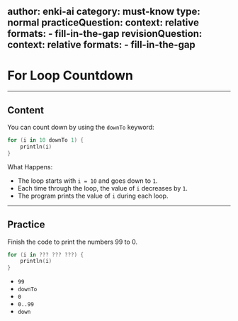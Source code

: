 author: enki-ai
category: must-know
type: normal
practiceQuestion:
  context: relative
  formats:
    - fill-in-the-gap
revisionQuestion:
  context: relative
  formats:
    - fill-in-the-gap
---

# For Loop Countdown

---
## Content

You can count down by using the `downTo` keyword:

```kotlin
for (i in 10 downTo 1) {
    println(i)
}
```

What Happens:
- The loop starts with `i = 10` and goes down to `1`.
- Each time through the loop, the value of `i` decreases by `1`.
- The program prints the value of `i` during each loop.

---
## Practice

Finish the code to print the numbers 99 to 0.

```kotlin
for (i in ??? ??? ???) {
    println(i)
}
```

- `99`
- `downTo`
- `0`
- `0..99`
- `down`